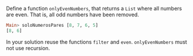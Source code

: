 Define a function `onlyEvenNumbers`, that returns a `List` where all numbers are even. That is, all odd numbers have been removed. 

```haskell 
Main> soloNumerosPares [8, 7, 6, 5] 
[8, 6]
```

In your solution reuse the functions `filter` and `even`. `onlyEvenNumbers` must not use recursion.

